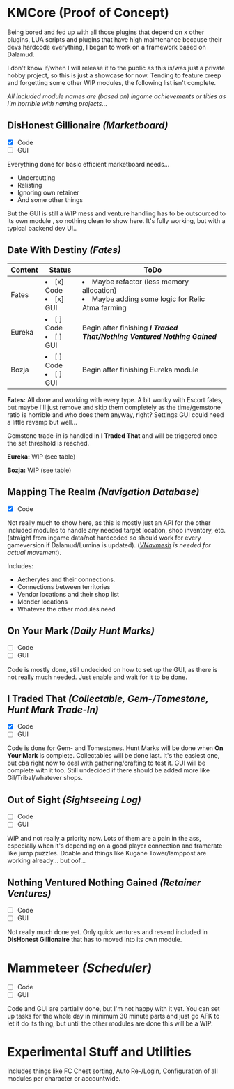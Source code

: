 


# KMCore (Proof of Concept)
Being bored and fed up with all those plugins that depend on x other plugins, LUA scripts and plugins that have high maintenance because their devs hardcode everything, I began to work on a framework based on Dalamud. 

I don't know if/when I will release it to the public as this is/was just a private hobby project, so this is just a showcase for now. Tending to feature creep and forgetting some other WIP modules, the following list isn't complete.

*All included module names are (based on) ingame achievements or titles as I'm horrible with naming projects...*

## DisHonest Gillionaire *(Marketboard)*
- [x] Code
- [ ] GUI

Everything done for basic efficient marketboard needs... 

- Undercutting
- Relisting
- Ignoring own retainer
- And some other things

But the GUI is still a WIP mess and venture handling has to be outsourced to its own module , so nothing clean to show here. It's fully working, but with a typical backend dev UI..

## Date With Destiny *(Fates)*

| Content           | Status | ToDo  | 
|----------------|---------------|---------------|
| Fates | <li>[x] Code</li><li>[x] GUI</li> | <li>Maybe refactor (less memory allocation)</li><li>Maybe adding some logic for Relic Atma farming </li>
| Eureka   | <li>[ ] Code</li><li>[ ] GUI</li>  | Begin after finishing ***I Traded That/Nothing Ventured Nothing Gained***
| Bozja   | <li>[ ] Code</li><li>[ ] GUI</li>  |  Begin after finishing Eureka module

**Fates:**
All done and working with every type. A bit wonky with Escort fates, but maybe I'll just remove and skip them completely as the time/gemstone ratio is horrible and who does them anyway, right? 
Settings GUI could need a little revamp but well...

Gemstone trade-in is handled in **I Traded That** and will be triggered once the set threshold is reached.

**Eureka:**
WIP (see table)

**Bozja:**
WIP (see table)

## Mapping The Realm *(Navigation Database)*
- [x] Code

Not really much to show here, as this is mostly just an API for the other included modules to handle any needed target location, shop inventory, etc. (straight from ingame data/not hardcoded so should work for every gameversion if Dalamud/Lumina is updated). (*[VNavmesh](https://github.com/awgil/ffxiv_navmesh/tree/master) is needed for actual movement*). 

Includes:
- Aetherytes and their connections.
- Connections between territories
- Vendor locations and their shop list
- Mender locations
- Whatever the other modules need

## On Your Mark *(Daily Hunt Marks)*
- [ ] Code
- [ ] GUI

Code is mostly done, still undecided on how to set up the GUI, as there is not really much needed. Just enable and wait for it to be done.

## I Traded That *(Collectable, Gem-/Tomestone, Hunt Mark Trade-In)*
- [x] Code
- [ ] GUI

Code is done for Gem- and Tomestones. Hunt Marks will be done when **On Your Mark** is complete. Collectables will be done last. It's the easiest one, but cba right now to deal with gathering/crafting to test it. 
GUI will be complete with it too. Still undecided if there should be added more like Gil/Tribal/whatever shops.

## Out of Sight *(Sightseeing Log)*
- [ ] Code
- [ ] GUI

WIP and not really a priority now. Lots of them are a pain in the ass, especially when it's depending on a good player connection and framerate like jump puzzles. Doable and things like Kugane Tower/lamppost are working already... but oof... 

## Nothing Ventured Nothing Gained *(Retainer Ventures)*
- [ ] Code
- [ ] GUI

Not really much done yet. Only quick ventures and resend included in **DisHonest Gillionaire** that has to moved into its own module. 

# Mammeteer *(Scheduler)*
- [ ] Code
- [ ] GUI

Code and GUI are partially done, but I'm not happy with it yet. You can set up tasks for the whole day in minimum 30 minute parts and just go AFK to let it do its thing, but until the other modules are done this will be a WIP.

# Experimental Stuff and Utilities
Includes things like FC Chest sorting, Auto Re-/Login, Configuration of all modules per character or accountwide.
